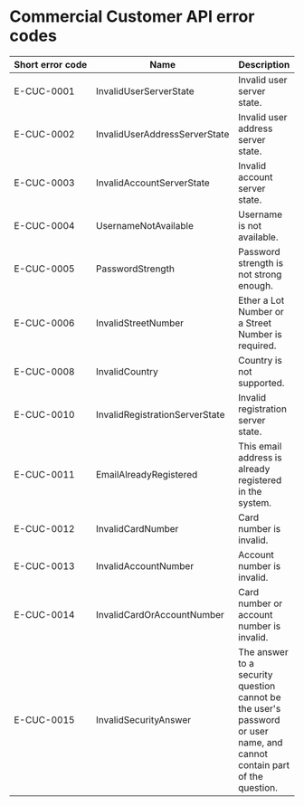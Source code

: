 # Commercial Customer API error codes

| Short&nbsp;error&nbsp;code | Name | Description |
| -------- | -------- | -------- |
| E-CUC-0001 | InvalidUserServerState | Invalid user server state. |
| E-CUC-0002 | InvalidUserAddressServerState | Invalid user address server state. |
| E-CUC-0003 | InvalidAccountServerState | Invalid account server state. |
| E-CUC-0004 | UsernameNotAvailable | Username is not available. |
| E-CUC-0005 | PasswordStrength | Password strength is not strong enough. |
| E-CUC-0006 | InvalidStreetNumber | Ether a Lot Number or a Street Number is required. |
| E-CUC-0008 | InvalidCountry | Country is not supported. |
| E-CUC-0010 | InvalidRegistrationServerState | Invalid registration server state. |
| E-CUC-0011 | EmailAlreadyRegistered | This email address is already registered in the system. |
| E-CUC-0012 | InvalidCardNumber | Card number is invalid. |
| E-CUC-0013 | InvalidAccountNumber | Account number is invalid. |
| E-CUC-0014 | InvalidCardOrAccountNumber | Card number or account number is invalid. |
| E-CUC-0015 | InvalidSecurityAnswer | The answer to a security question cannot be the user's password or user name, and cannot contain part of the question. |